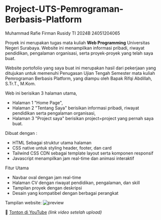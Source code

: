 # Project-UTS-Pemrograman-Berbasis-Platform
Muhammad Rafie Firman Rusidy
TI 2024B
24051204065

Proyek ini merupakan tugas mata kuliah **Web Programming** Universitas Negeri Surabaya.
Website ini menampilkan informasi pribadi, riwayat pendidikan, pengalaman organisasi,
serta proyek-proyek yang telah saya buat.

Website portofolio yang saya buat ini merupakan hasil dari pekerjaan yang ditujukan untuk memenuhi
Penugasan Ujian Tengah Semester mata kuliah Pemrograman Berbasis Platform, yang diampu oleh
Bapak Rifqi Abdillah, S.Tr.T., M.Kom.

Web ini berisikan 3 halaman utama,
- Halaman 1 "Home Page",
- Halaman 2 "Tentang Saya" berisikan informasi pribadi, riwayat pendidikan serta pengalaman organisasi,
- Halaman 3 "Project saya" berisikan project=project yang pernah saya buat.

Dibuat dengan :
- HTML Sebagai struktur utama halaman
- CSS native untuk styling header, footer, dan card
- Tailwind CSS CDN sebagai template layout serta komponen responsif
- Javascript menampilkan jam real-time dan animasi interaktif

Fitur Utama
- Navbar oval dengan jam real-time
- Halaman CV dengan riwayat pendidikan, pengalaman, dan skill
- Tampilan proyek dengan deskripsi
- Desain yang kompatibel dengan berbagai perangkat

Tampilan website:
![preview](item/preview.png)

🎥 [Tonton di YouTube](https://youtube.com/...) _(link video setelah upload)_

